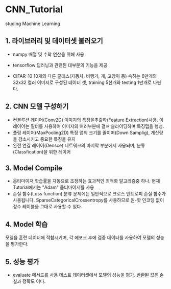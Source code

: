 # CNN_Tutorial

studing Machine Learning

## 1. 라이브러리 및 데이터셋 불러오기
- numpy
배열 및 수학 연산을 위해 사용 
- tensorflow
딥러닝과 관련된 대부분의 기능을 제공

- CIFAR-10
10개의 다른 클래스(자동차, 비행기, 개, 고양이 등) 속하는 6만개의 32x32 컬러 이미지로 구성된
데이터 셋, training 5천개와 testing 1만개로 나뉜다.

## 2. CNN 모델 구성하기
- 컨볼루션 레이어(Conv2D)
이미지의 특징을추출하(Feature Extraction)사용.
이레이어는 필터를 사용하여 이미지의 여러부분에 걸쳐 슬라이딩하며 특징맵을 형성.
- 풀링 레이어(MaxPooling2D)
특징 맵의 크기를 줄이며(Down Samplig), 계산량을 감소시키고 중요한 특징을 유지
- 완전 연결 레이어(Densce)
네트워크의 마지막 부분에서 사용되며, 분류(Classfication)을 위한 레이어

## 3. Model Compile
- 옵티마이저
학습률을 자동으로 조정하는 효과적인 최적화 알고리즘중 하나. 
현재 Tutorial에서는 "Adam" 옵티마이저를 사용
- 손실 함수(Loss function)
분류 문제에는 일반적으로 크로스 엔트로피 손실 함수가 사용됩니다. 
SparseCategoricalCrossentropy를 사용하므로 원-핫 인코딩 없이 정수 레이블을 그대로 사용할 수 있다.

## 4. Model 학습
모델을 훈련 데이터에 적합시키며, 각 에포크 후에 검증 데이터를 사용하여 모델의 성능을 평가한다.

## 5. 성능 평가
- evaluate 메서드를 사용
테스트 데이터셋에서 모델의 성능을 평가. 
반환된 값은 손실과 정확도 이다.

